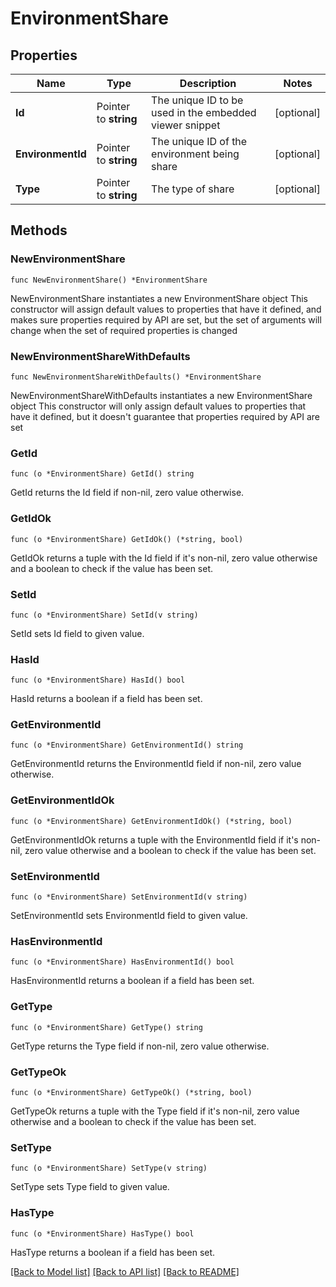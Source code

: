 # EnvironmentShare

## Properties

Name | Type | Description | Notes
------------ | ------------- | ------------- | -------------
**Id** | Pointer to **string** | The unique ID to be used in the embedded viewer snippet | [optional] 
**EnvironmentId** | Pointer to **string** | The unique ID of the environment being share | [optional] 
**Type** | Pointer to **string** | The type of share | [optional] 

## Methods

### NewEnvironmentShare

`func NewEnvironmentShare() *EnvironmentShare`

NewEnvironmentShare instantiates a new EnvironmentShare object
This constructor will assign default values to properties that have it defined,
and makes sure properties required by API are set, but the set of arguments
will change when the set of required properties is changed

### NewEnvironmentShareWithDefaults

`func NewEnvironmentShareWithDefaults() *EnvironmentShare`

NewEnvironmentShareWithDefaults instantiates a new EnvironmentShare object
This constructor will only assign default values to properties that have it defined,
but it doesn't guarantee that properties required by API are set

### GetId

`func (o *EnvironmentShare) GetId() string`

GetId returns the Id field if non-nil, zero value otherwise.

### GetIdOk

`func (o *EnvironmentShare) GetIdOk() (*string, bool)`

GetIdOk returns a tuple with the Id field if it's non-nil, zero value otherwise
and a boolean to check if the value has been set.

### SetId

`func (o *EnvironmentShare) SetId(v string)`

SetId sets Id field to given value.

### HasId

`func (o *EnvironmentShare) HasId() bool`

HasId returns a boolean if a field has been set.

### GetEnvironmentId

`func (o *EnvironmentShare) GetEnvironmentId() string`

GetEnvironmentId returns the EnvironmentId field if non-nil, zero value otherwise.

### GetEnvironmentIdOk

`func (o *EnvironmentShare) GetEnvironmentIdOk() (*string, bool)`

GetEnvironmentIdOk returns a tuple with the EnvironmentId field if it's non-nil, zero value otherwise
and a boolean to check if the value has been set.

### SetEnvironmentId

`func (o *EnvironmentShare) SetEnvironmentId(v string)`

SetEnvironmentId sets EnvironmentId field to given value.

### HasEnvironmentId

`func (o *EnvironmentShare) HasEnvironmentId() bool`

HasEnvironmentId returns a boolean if a field has been set.

### GetType

`func (o *EnvironmentShare) GetType() string`

GetType returns the Type field if non-nil, zero value otherwise.

### GetTypeOk

`func (o *EnvironmentShare) GetTypeOk() (*string, bool)`

GetTypeOk returns a tuple with the Type field if it's non-nil, zero value otherwise
and a boolean to check if the value has been set.

### SetType

`func (o *EnvironmentShare) SetType(v string)`

SetType sets Type field to given value.

### HasType

`func (o *EnvironmentShare) HasType() bool`

HasType returns a boolean if a field has been set.


[[Back to Model list]](../README.md#documentation-for-models) [[Back to API list]](../README.md#documentation-for-api-endpoints) [[Back to README]](../README.md)


